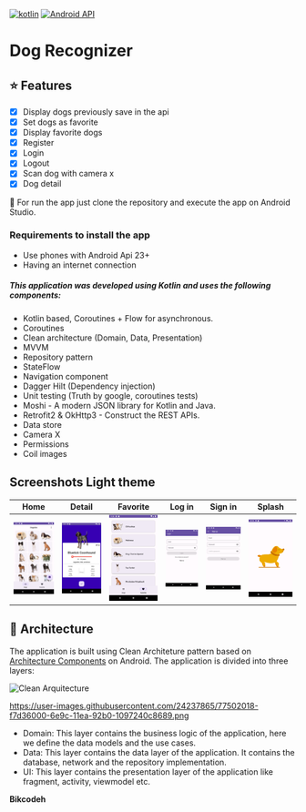 [![kotlin](https://img.shields.io/github/languages/top/bikcodeh/ToDoApp.svg?style=for-the-badge&color=blueviolet)](https://kotlinlang.org/) [![Android API](https://img.shields.io/badge/api-23%2B-brightgreen.svg?style=for-the-badge)](https://android-arsenal.com/api?level=23)

# Dog Recognizer

## :star: Features

- [x] Display dogs previously save in the api
- [x] Set dogs as favorite
- [x] Display favorite dogs
- [x] Register
- [x] Login
- [x] Logout
- [x] Scan dog with camera x
- [x] Dog detail

:runner: For run the app just clone the repository and execute the app on Android Studio.

### Requirements to install the app
- Use phones with Android Api 23+
- Having an internet connection

##### This application was developed using Kotlin and uses the following components:
- Kotlin based, Coroutines + Flow for asynchronous.
- Coroutines
- Clean architecture (Domain, Data, Presentation)
- MVVM
- Repository pattern
- StateFlow
- Navigation component
- Dagger Hilt (Dependency injection)
- Unit testing (Truth by google, coroutines tests)
- Moshi - A modern JSON library for Kotlin and Java.
- Retrofit2 & OkHttp3 - Construct the REST APIs.
- Data store
- Camera X
- Permissions
- Coil images

## Screenshots Light theme
 | Home |     Detail    |  Favorite  |   Log in    |  Sign in |   Splash |
 | :----: | :---------: | :-------: | :-----------: | :-------:| :-------:|
 |![Home](assets/home.png?raw=true)|![Detail](assets/detail.png?raw=true)|![Favorite](assets/favorite.png?raw=true)|![Login](assets/login.png?raw=true)|![Sign in](assets/register.png?raw=true)|![Splash](assets/splash.png?raw=true)|

## :dart: Architecture

The application is built using Clean Architeture pattern based on [Architecture Components](https://developer.android.com/jetpack/guide#recommended-app-arch) on Android. The application is divided into three layers:

![Clean Arquitecture](https://devexperto.com/wp-content/uploads/2018/10/clean-architecture-own-layers.png)

https://user-images.githubusercontent.com/24237865/77502018-f7d36000-6e9c-11ea-92b0-1097240c8689.png

- Domain: This layer contains the business logic of the application, here we define the data models and the use cases.
- Data: This layer contains the data layer of the application. It contains the database, network and the repository implementation.
- UI: This layer contains the presentation layer of the application like fragment, activity, viewmodel etc.


**Bikcodeh**
